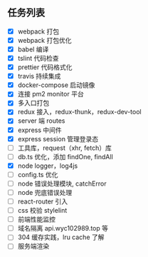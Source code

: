 ## 任务列表

- [x] webpack 打包
- [x] webpack 打包优化
- [x] babel 编译
- [x] tslint 代码检查
- [x] prettier 代码格式化
- [x] travis 持续集成
- [x] docker-compose 启动镜像
- [x] 连接 pm2 monitor 平台
- [x] 多入口打包
- [x] redux 接入，redux-thunk，redux-dev-tool
- [x] server 端 routes
- [x] express 中间件
- [x] express session 管理登录态
- [ ] 工具库，request（xhr, fetch）库
- [ ] db.ts 优化，添加 findOne, findAll
- [x] node logger，log4js
- [ ] config.ts 优化
- [ ] node 错误处理模块, catchError
- [ ] node 兜底错误处理
- [ ] react-router 引入
- [ ] css 校验 stylelint
- [ ] 前端性能监控
- [ ] 域名隔离 api.wyc102989.top 等
- [ ] 304 缓存实践，lru cache 了解
- [ ] 服务端渲染

